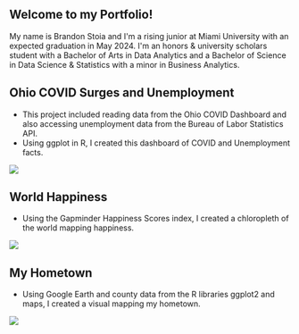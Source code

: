 ## Welcome to my Portfolio!

My name is Brandon Stoia and I'm a rising junior at Miami University with an expected graduation in May 2024. I'm an honors & university scholars student with a Bachelor of Arts in Data Analytics and a Bachelor of Science in Data Science & Statistics with a minor in Business Analytics. 

## Ohio COVID Surges and Unemployment
- This project included reading data from the Ohio COVID Dashboard and also accessing unemployment data from the Bureau of Labor Statistics API.
- Using ggplot in R, I created this dashboard of COVID and Unemployment facts.

![](https://github.com/stoiabr/BrandonStoiaPortfolio/blob/main/images/STA309Mid2COVID.png)

## World Happiness
- Using the Gapminder Happiness Scores index, I created a chloropleth of the world mapping happiness.

![](https://github.com/stoiabr/BrandonStoiaPortfolio/blob/main/images/stoia_map2.png)

## My Hometown
- Using Google Earth and county data from the R libraries ggplot2 and maps, I created a visual mapping my hometown.

![](https://github.com/stoiabr/BrandonStoiaPortfolio/blob/main/images/stoia_map1.png)
